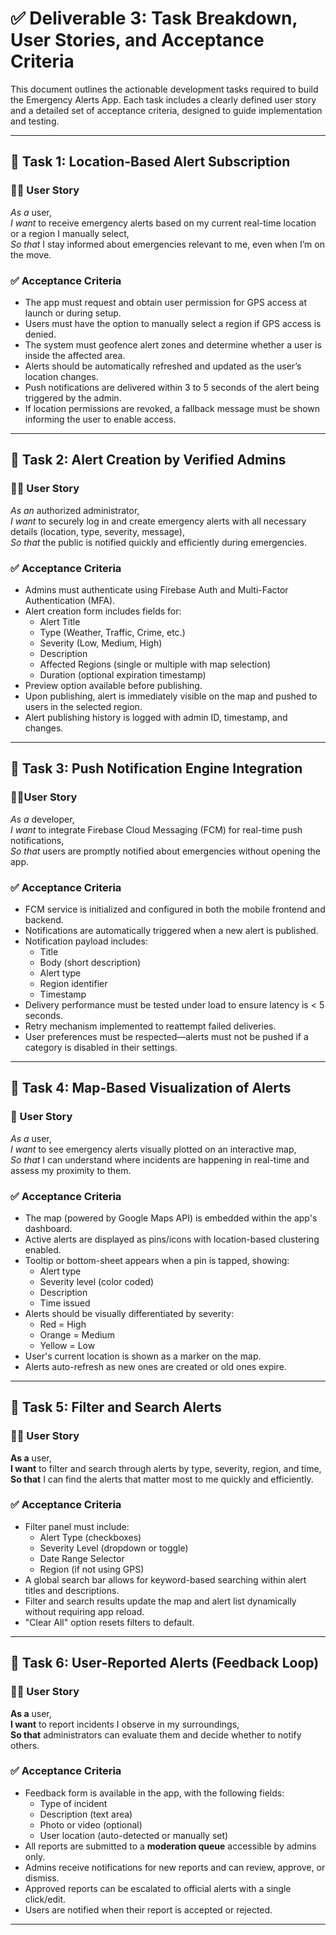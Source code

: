 # ✅ Deliverable 3: Task Breakdown, User Stories, and Acceptance Criteria

This document outlines the actionable development tasks required to build the Emergency Alerts App. Each task includes a clearly defined user story and a detailed set of acceptance criteria, designed to guide implementation and testing.

---

## 🔧 Task 1: Location-Based Alert Subscription

### 🧑‍💼 User Story
*As a* user,  
*I want* to receive emergency alerts based on my current real-time location or a region I manually select,  
*So that* I stay informed about emergencies relevant to me, even when I’m on the move.

### ✅ Acceptance Criteria
- The app must request and obtain user permission for GPS access at launch or during setup.
- Users must have the option to manually select a region if GPS access is denied.
- The system must geofence alert zones and determine whether a user is inside the affected area.
- Alerts should be automatically refreshed and updated as the user’s location changes.
- Push notifications are delivered within 3 to 5 seconds of the alert being triggered by the admin.
- If location permissions are revoked, a fallback message must be shown informing the user to enable access.

---

## 🔧 Task 2: Alert Creation by Verified Admins

### 🧑‍💼 User Story
*As an* authorized administrator,  
*I want* to securely log in and create emergency alerts with all necessary details (location, type, severity, message),  
*So that* the public is notified quickly and efficiently during emergencies.

### ✅ Acceptance Criteria
- Admins must authenticate using Firebase Auth and Multi-Factor Authentication (MFA).
- Alert creation form includes fields for:
  - Alert Title
  - Type (Weather, Traffic, Crime, etc.)
  - Severity (Low, Medium, High)
  - Description
  - Affected Regions (single or multiple with map selection)
  - Duration (optional expiration timestamp)
- Preview option available before publishing.
- Upon publishing, alert is immediately visible on the map and pushed to users in the selected region.
- Alert publishing history is logged with admin ID, timestamp, and changes.

---

## 🔧 Task 3: Push Notification Engine Integration

### 🧑‍💻User Story
*As a* developer,  
*I want* to integrate Firebase Cloud Messaging (FCM) for real-time push notifications,  
*So that* users are promptly notified about emergencies without opening the app.

### ✅ Acceptance Criteria
- FCM service is initialized and configured in both the mobile frontend and backend.
- Notifications are automatically triggered when a new alert is published.
- Notification payload includes:
  - Title
  - Body (short description)
  - Alert type
  - Region identifier
  - Timestamp
- Delivery performance must be tested under load to ensure latency is < 5 seconds.
- Retry mechanism implemented to reattempt failed deliveries.
- User preferences must be respected—alerts must not be pushed if a category is disabled in their settings.

---

## 🔧 Task 4: Map-Based Visualization of Alerts

### 🧭 User Story
*As a* user,  
*I want* to see emergency alerts visually plotted on an interactive map,  
*So that* I can understand where incidents are happening in real-time and assess my proximity to them.

### ✅ Acceptance Criteria
- The map (powered by Google Maps API) is embedded within the app's dashboard.
- Active alerts are displayed as pins/icons with location-based clustering enabled.
- Tooltip or bottom-sheet appears when a pin is tapped, showing:
  - Alert type
  - Severity level (color coded)
  - Description
  - Time issued
- Alerts should be visually differentiated by severity:
  - Red = High
  - Orange = Medium
  - Yellow = Low
- User's current location is shown as a marker on the map.
- Alerts auto-refresh as new ones are created or old ones expire.
 
---


## 🔧 Task 5: Filter and Search Alerts

### 🧑‍💼 User Story
**As a** user,  
**I want** to filter and search through alerts by type, severity, region, and time,  
**So that** I can find the alerts that matter most to me quickly and efficiently.

### ✅ Acceptance Criteria
- Filter panel must include:
  - Alert Type (checkboxes)
  - Severity Level (dropdown or toggle)
  - Date Range Selector
  - Region (if not using GPS)
- A global search bar allows for keyword-based searching within alert titles and descriptions.
- Filter and search results update the map and alert list dynamically without requiring app reload.
- "Clear All" option resets filters to default.

---

## 🔧 Task 6: User-Reported Alerts (Feedback Loop)

### 🧑‍💼 User Story
**As a** user,  
**I want** to report incidents I observe in my surroundings,  
**So that** administrators can evaluate them and decide whether to notify others.

### ✅ Acceptance Criteria
- Feedback form is available in the app, with the following fields:
  - Type of incident
  - Description (text area)
  - Photo or video (optional)
  - User location (auto-detected or manually set)
- All reports are submitted to a **moderation queue** accessible by admins only.
- Admins receive notifications for new reports and can review, approve, or dismiss.
- Approved reports can be escalated to official alerts with a single click/edit.
- Users are notified when their report is accepted or rejected.

---


